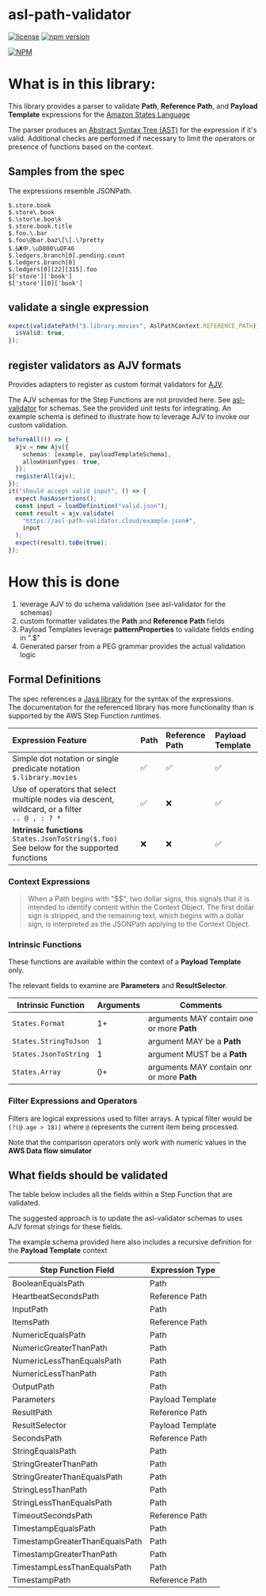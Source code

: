 # asl-path-validator

[![license](https://img.shields.io/badge/MIT-blue.svg)](https://github.com/massfords/asl-path-validator/blob/master/LICENSE)
[![npm version](https://badge.fury.io/js/asl-path-validator.svg)](https://badge.fury.io/js/asl-path-validator)

[![NPM](https://nodei.co/npm/asl-path-validator.png?stars=true)](https://www.npmjs.com/package/asl-path-validator)

# What is in this library:

This library provides a parser to validate **Path**, **Reference Path**, and **Payload Template** expressions 
for the [Amazon States Language](https://states-language.net/spec.html)

The parser produces an [Abstract Syntax Tree (AST)](https://en.wikipedia.org/wiki/Abstract_syntax_tree) for the 
expression if it's valid. Additional checks are performed if necessary to limit the operators 
or presence of functions based on the context.

## Samples from the spec
The expressions resemble JSONPath.

```
$.store.book
$.store\.book
$.\stor\e.boo\k
$.store.book.title
$.foo.\.bar
$.foo\@bar.baz\[\[.\?pretty
$.&Ж中.\uD800\uDF46
$.ledgers.branch[0].pending.count
$.ledgers.branch[0]
$.ledgers[0][22][315].foo
$['store']['book']
$['store'][0]['book']
```

## validate a single expression
```typescript
expect(validatePath("$.library.movies", AslPathContext.REFERENCE_PATH)).toStrictEqual({
  isValid: true,
});
```

## register validators as AJV formats
Provides adapters to register as custom format validators for [AJV](https://ajv.js.org/api.html#ajv-addformat-name-string-format-format-ajv).

The AJV schemas for the Step Functions are not provided here. See [asl-validator](https://github.com/ChristopheBougere/asl-validator) for schemas.
See the provided unit tests for integrating. An example schema is defined to illustrate how to leverage AJV to invoke our custom validation.

```typescript
beforeAll(() => {
  ajv = new Ajv({
    schemas: [example, payloadTemplateSchema],
    allowUnionTypes: true,
  });
  registerAll(ajv);
});
it("should accept valid input", () => {
  expect.hasAssertions();
  const input = loadDefinition("valid.json");
  const result = ajv.validate(
    "https://asl-path-validator.cloud/example.json#",
    input
  );
  expect(result).toBe(true);
});
```


# How this is done

1. leverage AJV to do schema validation (see asl-validator for the schemas)
2. custom formatter validates the **Path** and **Reference Path** fields
3. Payload Templates leverage **patternProperties** to validate fields ending in ".$"
4. Generated parser from a PEG grammar provides the actual validation logic


## Formal Definitions
The spec references a [Java library](https://github.com/json-path/JsonPath) for the syntax of the expressions.  
The documentation for the referenced library has more functionality than is supported by the AWS Step Function runtimes.

| Expression Feature                                                                                | Path               | Reference Path     | Payload Template   |
|:--------------------------------------------------------------------------------------------------|:-------------------|:-------------------|:-------------------|
| Simple dot notation or single predicate notation<br>`$.library.movies`                            | :white_check_mark: | :white_check_mark: | :white_check_mark: |     
| Use of operators that select multiple nodes via descent, wildcard, or a filter<br>`.. @ , : ? *`  | :white_check_mark: | :x:                | :white_check_mark: |
| **Intrinsic functions**<br> `States.JsonToString($.foo)`<br>See below for the supported functions | :x:                | :x:                | :white_check_mark: |


### Context Expressions
> When a Path begins with "$$", two dollar signs, this signals that it is intended to identify content within the
> Context Object. The first dollar sign is stripped, and the remaining text, which begins with a dollar sign,
> is interpreted as the JSONPath applying to the Context Object.

### Intrinsic Functions
These functions are available within the context of a **Payload Template** only.

The relevant fields to examine are **Parameters** and **ResultSelector**.

| Intrinsic Function    | Arguments | Comments                                   |
|-----------------------|-----------|--------------------------------------------|
| `States.Format`       | 1+        | arguments MAY contain one or more **Path** |
| `States.StringToJson` | 1         | argument MAY be a **Path**                 |                 
| `States.JsonToString` | 1         | argument MUST be a **Path**                |
| `States.Array`        | 0+        | arguments MAY contain onr or more **Path** |

### Filter Expressions and Operators

Filters are logical expressions used to filter arrays. A typical filter would be `[?(@.age > 18)]` where `@` represents
the current item being processed.

Note that the comparison operators only work with numeric values in the **AWS Data flow simulator**

## What fields should be validated

The table below includes all the fields within a Step Function that are validated.

The suggested approach is to update the asl-validator schemas to uses AJV format strings
for these fields.

The example schema provided here also includes a recursive definition for the **Payload Template** context

| Step Function Field            | Expression Type  |
|--------------------------------|------------------|
| BooleanEqualsPath              | Path             |
| HeartbeatSecondsPath           | Reference Path   |
| InputPath                      | Path             |
| ItemsPath                      | Reference Path   |
| NumericEqualsPath              | Path             |
| NumericGreaterThanPath         | Path             |
| NumericLessThanEqualsPath      | Path             |
| NumericLessThanPath            | Path             |
| OutputPath                     | Path             |
| Parameters                     | Payload Template |
| ResultPath                     | Reference Path   |
| ResultSelector                 | Payload Template |
| SecondsPath                    | Reference Path   |
| StringEqualsPath               | Path             |
| StringGreaterThanPath          | Path             |
| StringGreaterThanEqualsPath    | Path             |
| StringLessThanPath             | Path             |
| StringLessThanEqualsPath       | Path             |
| TimeoutSecondsPath             | Reference Path   |
| TimestampEqualsPath            | Path             |
| TimestampGreaterThanEqualsPath | Path             |
| TimestampGreaterThanPath       | Path             |
| TimestampLessThanEqualsPath    | Path             |
| TimestampPath                  | Reference Path   |
